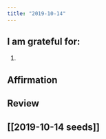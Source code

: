```yaml
---
title: "2019-10-14"
---
```

## I am grateful for:
1. 

## Affirmation

## Review



## [[2019-10-14 seeds]]

